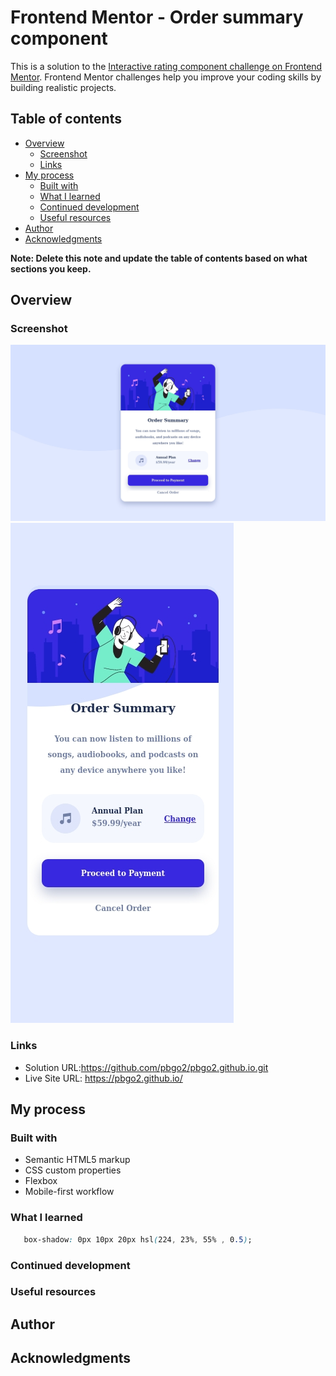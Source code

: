# Frontend Mentor - Order summary component

This is a solution to the [Interactive rating component challenge on Frontend Mentor](https://www.frontendmentor.io/challenges/interactive-rating-component-koxpeBUmI). Frontend Mentor challenges help you improve your coding skills by building realistic projects. 

## Table of contents

- [Overview](#overview)
  - [Screenshot](#screenshot)
  - [Links](#links)
- [My process](#my-process)
  - [Built with](#built-with)
  - [What I learned](#what-i-learned)
  - [Continued development](#continued-development)
  - [Useful resources](#useful-resources)
- [Author](#author)
- [Acknowledgments](#acknowledgments)

**Note: Delete this note and update the table of contents based on what sections you keep.**

## Overview

### Screenshot

![](./screenshot.jpg)
![](./screenshot_mob.jpg)

### Links

- Solution URL:https://github.com/pbgo2/pbgo2.github.io.git 
- Live Site URL: https://pbgo2.github.io/ 

## My process

### Built with

- Semantic HTML5 markup
- CSS custom properties
- Flexbox
- Mobile-first workflow

### What I learned

```css
   box-shadow: 0px 10px 20px hsl(224, 23%, 55% , 0.5);
```

### Continued development

### Useful resources

## Author

## Acknowledgments
